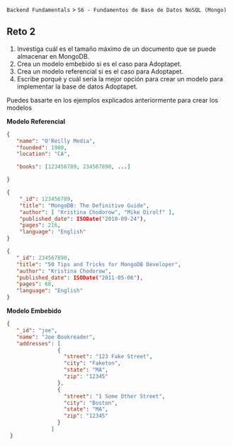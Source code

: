 `Backend Fundamentals` > `S6 - Fundamentos de Base de Datos NoSQL (Mongo)` 
	
## Reto 2

1. Investiga cuál es el tamaño máximo de un documento que se puede almacenar en MongoDB.
2. Crea un modelo embebido si es el caso para Adoptapet.
3. Crea un modelo referencial si es el caso para Adoptapet.
4. Escribe porqué y cuál sería la mejor opción para crear un modelo para implementar la base de datos Adoptapet.

Puedes basarte en los ejemplos explicados anteriormente para crear los modelos

**Modelo Referencial**

```json
{
   "name": "O'Reilly Media",
   "founded": 1980,
   "location": "CA",

   "books": [123456789, 234567890, ...]

}

{
    "_id": 123456789,
    "title": "MongoDB: The Definitive Guide",
    "author": [ "Kristina Chodorow", "Mike Dirolf" ],
    "published_date": ISODate("2010-09-24"),
    "pages": 216,
    "language": "English"
}

{
   "_id": 234567890,
   "title": "50 Tips and Tricks for MongoDB Developer",
   "author": "Kristina Chodorow",
   "published_date": ISODate("2011-05-06"),
   "pages": 68,
   "language": "English"
}
```

**Modelo Embebido**

```json
{
   "_id": "joe",
   "name": "Joe Bookreader",
   "addresses": [
                {
                  "street": "123 Fake Street",
                  "city": "Faketon",
                  "state": "MA",
                  "zip": "12345"
                },
                {
                  "street": "1 Some Other Street",
                  "city": "Boston",
                  "state": "MA",
                  "zip": "12345"
                }
              ]
 }
```
